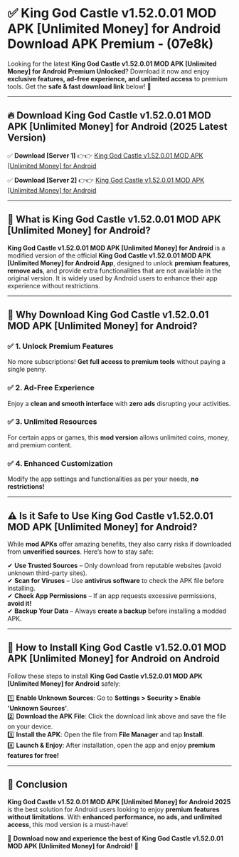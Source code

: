 
# ✅ King God Castle v1.52.0.01 MOD APK [Unlimited Money] for Android Download APK Premium -  (07e8k) 

Looking for the latest **King God Castle v1.52.0.01 MOD APK [Unlimited Money] for Android Premium Unlocked**? Download it now and enjoy **exclusive features, ad-free experience, and unlimited access** to premium tools. Get the **safe & fast download link** below! 🚀

---

## 🔥 Download King God Castle v1.52.0.01 MOD APK [Unlimited Money] for Android (2025 Latest Version)

✅ **Download [Server 1]** 👉👉 [King God Castle v1.52.0.01 MOD APK [Unlimited Money] for Android ](https://apkcomod.com?title=King_God_Castle_v1.52.0.01_MOD_APK_[Unlimited_Money]_for_Android)  

✅ **Download [Server 2]** 👉👉 [King God Castle v1.52.0.01 MOD APK [Unlimited Money] for Android ](https://apkcomod.com?title=King_God_Castle_v1.52.0.01_MOD_APK_[Unlimited_Money]_for_Android)  


---

## 📌 What is King God Castle v1.52.0.01 MOD APK [Unlimited Money] for Android?

**King God Castle v1.52.0.01 MOD APK [Unlimited Money] for Android** is a modified version of the official **King God Castle v1.52.0.01 MOD APK [Unlimited Money] for Android App**, designed to unlock **premium features**, **remove ads**, and provide extra functionalities that are not available in the original version. It is widely used by Android users to enhance their app experience without restrictions.

---

## 🌟 Why Download King God Castle v1.52.0.01 MOD APK [Unlimited Money] for Android?

### ✅ 1. Unlock Premium Features
No more subscriptions! **Get full access to premium tools** without paying a single penny.

### ✅ 2. Ad-Free Experience
Enjoy a **clean and smooth interface** with **zero ads** disrupting your activities.

### ✅ 3. Unlimited Resources
For certain apps or games, this **mod version** allows unlimited coins, money, and premium content.

### ✅ 4. Enhanced Customization
Modify the app settings and functionalities as per your needs, **no restrictions!**

---

## ⚠️ Is it Safe to Use King God Castle v1.52.0.01 MOD APK [Unlimited Money] for Android?

While **mod APKs** offer amazing benefits, they also carry risks if downloaded from **unverified sources**. Here’s how to stay safe:

✔ **Use Trusted Sources** – Only download from reputable websites (avoid unknown third-party sites).  
✔ **Scan for Viruses** – Use **antivirus software** to check the APK file before installing.  
✔ **Check App Permissions** – If an app requests excessive permissions, **avoid it!**  
✔ **Backup Your Data** – Always **create a backup** before installing a modded APK.

---

## 📲 How to Install King God Castle v1.52.0.01 MOD APK [Unlimited Money] for Android on Android

Follow these steps to install **King God Castle v1.52.0.01 MOD APK [Unlimited Money] for Android** safely:

1️⃣ **Enable Unknown Sources**: Go to **Settings > Security > Enable 'Unknown Sources'**.  
2️⃣ **Download the APK File**: Click the download link above and save the file on your device.  
3️⃣ **Install the APK**: Open the file from **File Manager** and tap **Install**.  
4️⃣ **Launch & Enjoy**: After installation, open the app and enjoy **premium features for free!**

---

## 🚀 Conclusion

**King God Castle v1.52.0.01 MOD APK [Unlimited Money] for Android 2025** is the best solution for Android users looking to enjoy **premium features without limitations**. With **enhanced performance, no ads, and unlimited access**, this mod version is a must-have!

🔻 **Download now and experience the best of King God Castle v1.52.0.01 MOD APK [Unlimited Money] for Android!** 🔻

